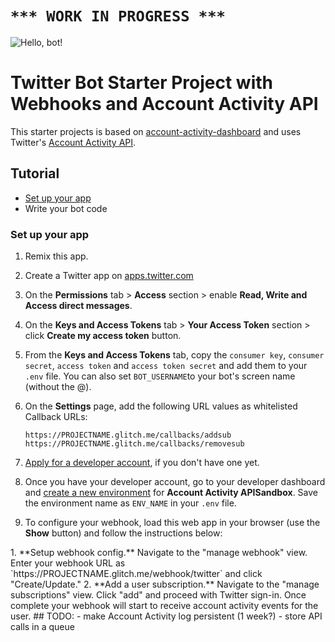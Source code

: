 # `*** WORK IN PROGRESS ***`

![Hello, bot!](https://cdn.glitch.com/83eb7282-8b27-4a01-9b8c-1c12487c6c08%2Fhello-bot.png?1526659763652)

# Twitter Bot Starter Project with Webhooks and Account Activity API

This starter projects is based on [account-activity-dashboard](https://github.com/twitterdev/account-activity-dashboard) and uses Twitter's [Account Activity API](https://developer.twitter.com/en/docs/accounts-and-users/subscribe-account-activity/overview).


## Tutorial

- [Set up your app](#set-up-your-app)
- Write your bot code

<h3 name="set-up-your-app">Set up your app</h3>


1. Remix this app.

2. Create a Twitter app on [apps.twitter.com](https://apps.twitter.com/)

3. On the **Permissions** tab > **Access** section > enable **Read, Write and Access direct messages**.

4. On the **Keys and Access Tokens** tab > **Your Access Token** section > click **Create my access token** button.

5. From the **Keys and Access Tokens** tab, copy the `consumer key`, `consumer secret`, `access token` and `access token secret` and add them to your `.env` file. You can also set `BOT_USERNAME`to your bot's screen name (without the @).

6. On the **Settings** page, add the following URL values as whitelisted Callback URLs:

    ```text
    https://PROJECTNAME.glitch.me/callbacks/addsub
    https://PROJECTNAME.glitch.me/callbacks/removesub
    ```

7. [Apply for a developer account](https://developer.twitter.com/en/apply/user), if you don't have one yet.

8. Once you have your developer account, go to your developer dashboard and [create a new environment](https://developer.twitter.com/en/account/environments) for **Account Activity APISandbox**. Save the environment name as `ENV_NAME` in your `.env` file.


9. To configure your webhook, load this web app in your browser (use the **Show** button) and follow the instructions below:

<!-->

  1. **Setup webhook config.** Navigate to the "manage webhook" view. Enter your webhook URL as `https://PROJECTNAME.glitch.me/webhook/twitter` and click "Create/Update."

  2. **Add a user subscription.** Navigate to the "manage subscriptions" view. Click "add" and proceed with Twitter sign-in. Once complete your webhook will start to receive account activity events for the user.

## TODO:

- make Account Activity log persistent (1 week?)
- store API calls in a queue 